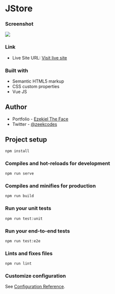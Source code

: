 # JStore

### Screenshot

![](./src/assets/screenshot.png)

### Link

- Live Site URL: [Visit live site](https://jstore-theface.netlify.app)

### Built with

- Semantic HTML5 markup
- CSS custom properties
- Vue JS

## Author

- Portfolio - [Ezekiel The Face](https://thefacecodes.web.app)
- Twitter - [@zeekcodes](https://www.twitter.com/zeekcodes)

## Project setup
```
npm install
```

### Compiles and hot-reloads for development
```
npm run serve
```

### Compiles and minifies for production
```
npm run build
```

### Run your unit tests
```
npm run test:unit
```

### Run your end-to-end tests
```
npm run test:e2e
```

### Lints and fixes files
```
npm run lint
```

### Customize configuration
See [Configuration Reference](https://cli.vuejs.org/config/).
